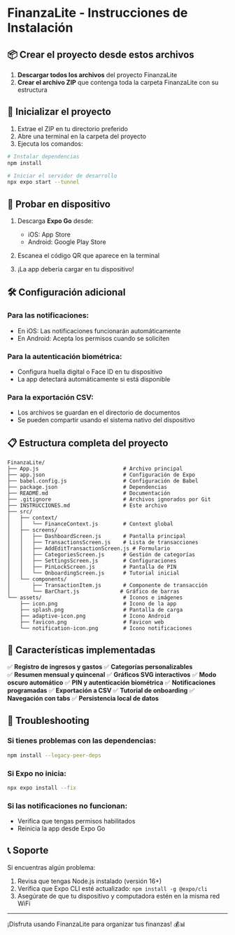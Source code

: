 # FinanzaLite - Instrucciones de Instalación

## 📦 Crear el proyecto desde estos archivos

1. **Descargar todos los archivos** del proyecto FinanzaLite
2. **Crear el archivo ZIP** que contenga toda la carpeta FinanzaLite con su estructura

## 🚀 Inicializar el proyecto

1. Extrae el ZIP en tu directorio preferido
2. Abre una terminal en la carpeta del proyecto
3. Ejecuta los comandos:

```bash
# Instalar dependencias
npm install

# Iniciar el servidor de desarrollo
npx expo start --tunnel
```

## 📱 Probar en dispositivo

1. Descarga **Expo Go** desde:
   - iOS: App Store
   - Android: Google Play Store

2. Escanea el código QR que aparece en la terminal

3. ¡La app debería cargar en tu dispositivo!

## 🛠️ Configuración adicional

### Para las notificaciones:
- En iOS: Las notificaciones funcionarán automáticamente
- En Android: Acepta los permisos cuando se soliciten

### Para la autenticación biométrica:
- Configura huella digital o Face ID en tu dispositivo
- La app detectará automáticamente si está disponible

### Para la exportación CSV:
- Los archivos se guardan en el directorio de documentos
- Se pueden compartir usando el sistema nativo del dispositivo

## 📋 Estructura completa del proyecto

```
FinanzaLite/
├── App.js                           # Archivo principal
├── app.json                         # Configuración de Expo
├── babel.config.js                  # Configuración de Babel
├── package.json                     # Dependencias
├── README.md                        # Documentación
├── .gitignore                       # Archivos ignorados por Git
├── INSTRUCCIONES.md                 # Este archivo
├── src/
│   ├── context/
│   │   └── FinanceContext.js        # Context global
│   ├── screens/
│   │   ├── DashboardScreen.js       # Pantalla principal
│   │   ├── TransactionsScreen.js    # Lista de transacciones
│   │   ├── AddEditTransactionScreen.js # Formulario
│   │   ├── CategoriesScreen.js      # Gestión de categorías
│   │   ├── SettingsScreen.js        # Configuraciones
│   │   ├── PinLockScreen.js         # Pantalla de PIN
│   │   └── OnboardingScreen.js      # Tutorial inicial
│   └── components/
│       ├── TransactionItem.js       # Componente de transacción
│       └── BarChart.js             # Gráfico de barras
└── assets/                          # Iconos e imágenes
    ├── icon.png                     # Icono de la app
    ├── splash.png                   # Pantalla de carga
    ├── adaptive-icon.png            # Icono Android
    ├── favicon.png                  # Favicon web
    └── notification-icon.png        # Icono notificaciones
```

## 🎯 Características implementadas

✅ **Registro de ingresos y gastos**
✅ **Categorías personalizables**  
✅ **Resumen mensual y quincenal**
✅ **Gráficos SVG interactivos**
✅ **Modo oscuro automático**
✅ **PIN y autenticación biométrica**
✅ **Notificaciones programadas**
✅ **Exportación a CSV**
✅ **Tutorial de onboarding**
✅ **Navegación con tabs**
✅ **Persistencia local de datos**

## 🔧 Troubleshooting

### Si tienes problemas con las dependencias:
```bash
npm install --legacy-peer-deps
```

### Si Expo no inicia:
```bash
npx expo install --fix
```

### Si las notificaciones no funcionan:
- Verifica que tengas permisos habilitados
- Reinicia la app desde Expo Go

## 📞 Soporte

Si encuentras algún problema:
1. Revisa que tengas Node.js instalado (versión 16+)
2. Verifica que Expo CLI esté actualizado: `npm install -g @expo/cli`
3. Asegúrate de que tu dispositivo y computadora estén en la misma red WiFi

---

¡Disfruta usando FinanzaLite para organizar tus finanzas! 💰📊
